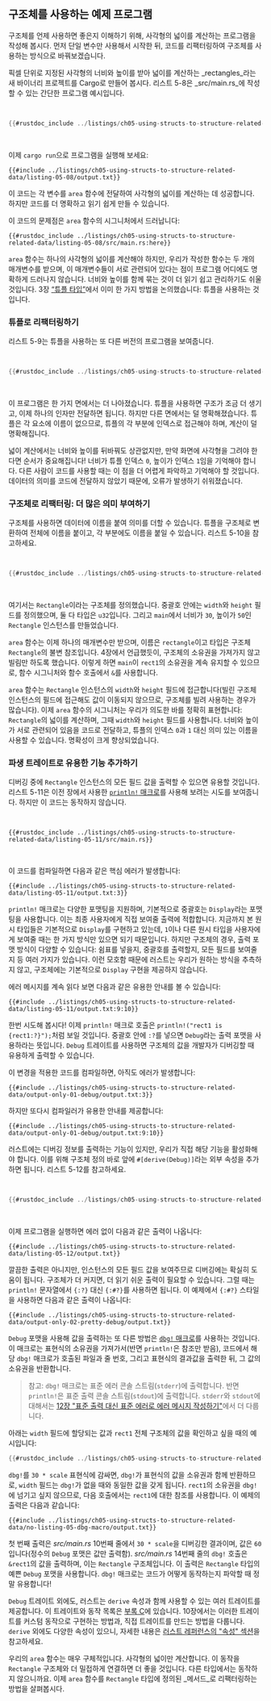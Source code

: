 ## 구조체를 사용하는 예제 프로그램

구조체를 언제 사용하면 좋은지 이해하기 위해, 사각형의 넓이를 계산하는 프로그램을 작성해 봅시다. 먼저 단일 변수만 사용해서 시작한 뒤, 코드를 리팩터링하여 구조체를 사용하는 방식으로 바꿔보겠습니다.

픽셀 단위로 지정된 사각형의 너비와 높이를 받아 넓이를 계산하는 _rectangles_라는 새 바이너리 프로젝트를 Cargo로 만들어 봅시다. 리스트 5-8은 _src/main.rs_에 작성할 수 있는 간단한 프로그램 예시입니다.

<Listing number="5-8" file-name="src/main.rs" caption="너비와 높이 변수를 따로 지정하여 사각형의 넓이 계산하기">

```rust
{{#rustdoc_include ../listings/ch05-using-structs-to-structure-related-data/listing-05-08/src/main.rs:all}}
```

</Listing>

이제 `cargo run`으로 프로그램을 실행해 보세요:

```console
{{#include ../listings/ch05-using-structs-to-structure-related-data/listing-05-08/output.txt}}
```

이 코드는 각 변수를 `area` 함수에 전달하여 사각형의 넓이를 계산하는 데 성공합니다. 하지만 코드를 더 명확하고 읽기 쉽게 만들 수 있습니다.

이 코드의 문제점은 `area` 함수의 시그니처에서 드러납니다:

```rust,ignore
{{#rustdoc_include ../listings/ch05-using-structs-to-structure-related-data/listing-05-08/src/main.rs:here}}
```

`area` 함수는 하나의 사각형의 넓이를 계산해야 하지만, 우리가 작성한 함수는 두 개의 매개변수를 받으며, 이 매개변수들이 서로 관련되어 있다는 점이 프로그램 어디에도 명확하게 드러나지 않습니다. 너비와 높이를 함께 묶는 것이 더 읽기 쉽고 관리하기도 쉬울 것입니다. 3장 [“튜플 타입”][the-tuple-type]<!-- ignore -->에서 이미 한 가지 방법을 논의했습니다: 튜플을 사용하는 것입니다.

### 튜플로 리팩터링하기

리스트 5-9는 튜플을 사용하는 또 다른 버전의 프로그램을 보여줍니다.

<Listing number="5-9" file-name="src/main.rs" caption="튜플로 사각형의 너비와 높이 지정하기">

```rust
{{#rustdoc_include ../listings/ch05-using-structs-to-structure-related-data/listing-05-09/src/main.rs}}
```

</Listing>

이 프로그램은 한 가지 면에서는 더 나아졌습니다. 튜플을 사용하면 구조가 조금 더 생기고, 이제 하나의 인자만 전달하면 됩니다. 하지만 다른 면에서는 덜 명확해졌습니다. 튜플은 각 요소에 이름이 없으므로, 튜플의 각 부분에 인덱스로 접근해야 하며, 계산이 덜 명확해집니다.

넓이 계산에서는 너비와 높이를 뒤바꿔도 상관없지만, 만약 화면에 사각형을 그려야 한다면 순서가 중요해집니다! 너비가 튜플 인덱스 `0`, 높이가 인덱스 `1`임을 기억해야 합니다. 다른 사람이 코드를 사용할 때는 이 점을 더 어렵게 파악하고 기억해야 할 것입니다. 데이터의 의미를 코드에 전달하지 않았기 때문에, 오류가 발생하기 쉬워졌습니다.

### 구조체로 리팩터링: 더 많은 의미 부여하기

구조체를 사용하면 데이터에 이름을 붙여 의미를 더할 수 있습니다. 튜플을 구조체로 변환하여 전체에 이름을 붙이고, 각 부분에도 이름을 붙일 수 있습니다. 리스트 5-10을 참고하세요.

<Listing number="5-10" file-name="src/main.rs" caption="`Rectangle` 구조체 정의하기">

```rust
{{#rustdoc_include ../listings/ch05-using-structs-to-structure-related-data/listing-05-10/src/main.rs}}
```

</Listing>

여기서는 `Rectangle`이라는 구조체를 정의했습니다. 중괄호 안에는 `width`와 `height` 필드를 정의했으며, 둘 다 타입은 `u32`입니다. 그리고 `main`에서 너비가 `30`, 높이가 `50`인 `Rectangle` 인스턴스를 만들었습니다.

`area` 함수는 이제 하나의 매개변수만 받으며, 이름은 `rectangle`이고 타입은 구조체 `Rectangle`의 불변 참조입니다. 4장에서 언급했듯이, 구조체의 소유권을 가져가지 않고 빌림만 하도록 했습니다. 이렇게 하면 `main`이 `rect1`의 소유권을 계속 유지할 수 있으므로, 함수 시그니처와 함수 호출에서 `&`를 사용합니다.

`area` 함수는 `Rectangle` 인스턴스의 `width`와 `height` 필드에 접근합니다(빌린 구조체 인스턴스의 필드에 접근해도 값이 이동되지 않으므로, 구조체를 빌려 사용하는 경우가 많습니다). 이제 `area` 함수의 시그니처는 우리가 의도한 바를 정확히 표현합니다: `Rectangle`의 넓이를 계산하며, 그때 `width`와 `height` 필드를 사용합니다. 너비와 높이가 서로 관련되어 있음을 코드로 전달하고, 튜플의 인덱스 `0`과 `1` 대신 의미 있는 이름을 사용할 수 있습니다. 명확성이 크게 향상되었습니다.

### 파생 트레이트로 유용한 기능 추가하기

디버깅 중에 `Rectangle` 인스턴스의 모든 필드 값을 출력할 수 있으면 유용할 것입니다. 리스트 5-11은 이전 장에서 사용한 [`println!` 매크로][println]<!-- ignore -->를 사용해 보려는 시도를 보여줍니다. 하지만 이 코드는 동작하지 않습니다.

<Listing number="5-11" file-name="src/main.rs" caption="`Rectangle` 인스턴스 출력 시도하기">

```rust,ignore,does_not_compile
{{#rustdoc_include ../listings/ch05-using-structs-to-structure-related-data/listing-05-11/src/main.rs}}
```

</Listing>

이 코드를 컴파일하면 다음과 같은 핵심 에러가 발생합니다:

```text
{{#include ../listings/ch05-using-structs-to-structure-related-data/listing-05-11/output.txt:3}}
```

`println!` 매크로는 다양한 포맷팅을 지원하며, 기본적으로 중괄호는 `Display`라는 포맷팅을 사용합니다. 이는 최종 사용자에게 직접 보여줄 출력에 적합합니다. 지금까지 본 원시 타입들은 기본적으로 `Display`를 구현하고 있는데, `1`이나 다른 원시 타입을 사용자에게 보여줄 때는 한 가지 방식만 있으면 되기 때문입니다. 하지만 구조체의 경우, 출력 포맷 방식이 다양할 수 있습니다: 쉼표를 넣을지, 중괄호를 출력할지, 모든 필드를 보여줄지 등 여러 가지가 있습니다. 이런 모호함 때문에 러스트는 우리가 원하는 방식을 추측하지 않고, 구조체에는 기본적으로 `Display` 구현을 제공하지 않습니다.

에러 메시지를 계속 읽다 보면 다음과 같은 유용한 안내를 볼 수 있습니다:

```text
{{#include ../listings/ch05-using-structs-to-structure-related-data/listing-05-11/output.txt:9:10}}
```

한번 시도해 봅시다! 이제 `println!` 매크로 호출은 `println!("rect1 is {rect1:?}");`처럼 보일 것입니다. 중괄호 안에 `:?`를 넣으면 `Debug`라는 출력 포맷을 사용하라는 뜻입니다. `Debug` 트레이트를 사용하면 구조체의 값을 개발자가 디버깅할 때 유용하게 출력할 수 있습니다.

이 변경을 적용한 코드를 컴파일하면, 아직도 에러가 발생합니다:

```text
{{#include ../listings/ch05-using-structs-to-structure-related-data/output-only-01-debug/output.txt:3}}
```

하지만 또다시 컴파일러가 유용한 안내를 제공합니다:

```text
{{#include ../listings/ch05-using-structs-to-structure-related-data/output-only-01-debug/output.txt:9:10}}
```

러스트에는 디버깅 정보를 출력하는 기능이 있지만, 우리가 직접 해당 기능을 활성화해야 합니다. 이를 위해 구조체 정의 바로 앞에 `#[derive(Debug)]`라는 외부 속성을 추가하면 됩니다. 리스트 5-12를 참고하세요.

<Listing number="5-12" file-name="src/main.rs" caption="`Debug` 트레이트를 파생시키는 속성 추가 및 디버그 포맷으로 `Rectangle` 인스턴스 출력하기">

```rust
{{#rustdoc_include ../listings/ch05-using-structs-to-structure-related-data/listing-05-12/src/main.rs}}
```

</Listing>

이제 프로그램을 실행하면 에러 없이 다음과 같은 출력이 나옵니다:

```console
{{#include ../listings/ch05-using-structs-to-structure-related-data/listing-05-12/output.txt}}
```

깔끔한 출력은 아니지만, 인스턴스의 모든 필드 값을 보여주므로 디버깅에는 확실히 도움이 됩니다. 구조체가 더 커지면, 더 읽기 쉬운 출력이 필요할 수 있습니다. 그럴 때는 `println!` 문자열에서 `{:?}` 대신 `{:#?}`를 사용하면 됩니다. 이 예제에서 `{:#?}` 스타일을 사용하면 다음과 같은 출력이 나옵니다:

```console
{{#include ../listings/ch05-using-structs-to-structure-related-data/output-only-02-pretty-debug/output.txt}}
```

`Debug` 포맷을 사용해 값을 출력하는 또 다른 방법은 [`dbg!` 매크로][dbg]<!-- ignore -->를 사용하는 것입니다. 이 매크로는 표현식의 소유권을 가져가서(반면 `println!`은 참조만 받음), 코드에서 해당 `dbg!` 매크로가 호출된 파일과 줄 번호, 그리고 표현식의 결과값을 출력한 뒤, 그 값의 소유권을 반환합니다.

> 참고: `dbg!` 매크로는 표준 에러 콘솔 스트림(`stderr`)에 출력합니다. 반면 `println!`은 표준 출력 콘솔 스트림(`stdout`)에 출력합니다. `stderr`와 `stdout`에 대해서는 [12장 "표준 출력 대신 표준 에러로 에러 메시지 작성하기"][err]<!-- ignore -->에서 더 다룹니다.

아래는 `width` 필드에 할당되는 값과 `rect1` 전체 구조체의 값을 확인하고 싶을 때의 예시입니다:

```rust
{{#rustdoc_include ../listings/ch05-using-structs-to-structure-related-data/no-listing-05-dbg-macro/src/main.rs}}
```

`dbg!`를 `30 * scale` 표현식에 감싸면, `dbg!`가 표현식의 값을 소유권과 함께 반환하므로, `width` 필드는 `dbg!`가 없을 때와 동일한 값을 갖게 됩니다. `rect1`의 소유권을 `dbg!`에 넘기고 싶지 않으므로, 다음 호출에서는 `rect1`에 대한 참조를 사용합니다. 이 예제의 출력은 다음과 같습니다:

```console
{{#include ../listings/ch05-using-structs-to-structure-related-data/no-listing-05-dbg-macro/output.txt}}
```

첫 번째 출력은 _src/main.rs_ 10번째 줄에서 `30 * scale`을 디버깅한 결과이며, 값은 `60`입니다(정수의 `Debug` 포맷은 값만 출력함). _src/main.rs_ 14번째 줄의 `dbg!` 호출은 `&rect1`의 값을 출력하며, 이는 `Rectangle` 구조체입니다. 이 출력은 `Rectangle` 타입의 예쁜 `Debug` 포맷을 사용합니다. `dbg!` 매크로는 코드가 어떻게 동작하는지 파악할 때 정말 유용합니다!

`Debug` 트레이트 외에도, 러스트는 `derive` 속성과 함께 사용할 수 있는 여러 트레이트를 제공합니다. 이 트레이트와 동작 목록은 [부록 C][app-c]<!-- ignore -->에 있습니다. 10장에서는 이러한 트레이트를 커스텀 동작으로 구현하는 방법과, 직접 트레이트를 만드는 방법을 다룹니다. `derive` 외에도 다양한 속성이 있으니, 자세한 내용은 [러스트 레퍼런스의 "속성" 섹션][attributes]을 참고하세요.

우리의 `area` 함수는 매우 구체적입니다. 사각형의 넓이만 계산합니다. 이 동작을 `Rectangle` 구조체와 더 밀접하게 연결하면 더 좋을 것입니다. 다른 타입에서는 동작하지 않으니까요. 이제 `area` 함수를 `Rectangle` 타입에 정의된 _메서드_로 리팩터링하는 방법을 살펴봅시다.

[the-tuple-type]: ch03-02-data-types.html#the-tuple-type
[app-c]: appendix-03-derivable-traits.md
[println]: ../std/macro.println.html
[dbg]: ../std/macro.dbg.html
[err]: ch12-06-writing-to-stderr-instead-of-stdout.html
[attributes]: ../reference/attributes.html
